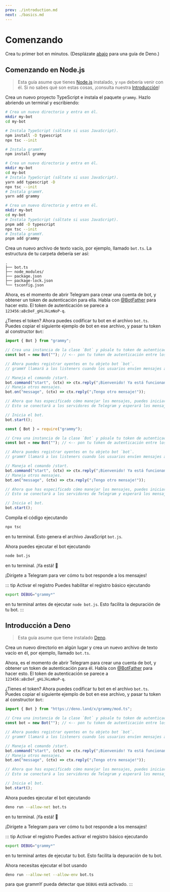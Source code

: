 ```yaml
---
prev: ./introduction.md
next: ./basics.md
---
```


# Comenzando

Crea tu primer bot en minutos. (Desplázate [abajo](#comenzando-en-deno) para una guía de Deno.)

## Comenzando en Node.js

> Esta guía asume que tienes [Node.js](https://nodejs.org) instalado, y `npm` debería venir con él.
> Si no sabes qué son estas cosas, ¡consulta nuestra [Introducción](./introduction.md)!

Crea un nuevo proyecto TypeScript e instala el paquete `grammy`.
Hazlo abriendo un terminal y escribiendo:

<CodeGroup>
 <CodeGroupItem title="NPM" active>

```sh
# Crea un nuevo directorio y entra en él.
mkdir my-bot
cd my-bot

# Instala TypeScript (sáltate si usas JavaScript).
npm install -D typescript
npx tsc --init

# Instala grammY.
npm install grammy
```

</CodeGroupItem>
 <CodeGroupItem title="Yarn">

```sh
# Crea un nuevo directorio y entra en él.
mkdir my-bot
cd my-bot
# Instala TypeScript (sáltate si usas JavaScript).
yarn add typescript -D
npx tsc --init
# Instala grammY.
yarn add grammy
```

</CodeGroupItem>
  <CodeGroupItem title="pnpm">

```sh
# Crea un nuevo directorio y entra en él.
mkdir my-bot
cd my-bot
# Instala TypeScript (sáltate si usas JavaScript).
pnpm add -D typescript
npx tsc --init
# Instala grammY.
pnpm add grammy
```

</CodeGroupItem>
</CodeGroup>

Crea un nuevo archivo de texto vacío, por ejemplo, llamado `bot.ts`.
La estructura de tu carpeta debería ser así:

```asciiart:no-line-numbers
.
├── bot.ts
├── node_modules/
├── package.json
├── package-lock.json
└── tsconfig.json
```

Ahora, es el momento de abrir Telegram para crear una cuenta de bot, y obtener un token de autenticación para ella.
Habla con [@BotFather](https://t.me/BotFather) para hacer esto.
El token de autenticación se parece a `123456:aBcDeF_gHiJkLmNoP-q`.

¿Tienes el token? Ahora puedes codificar tu bot en el archivo `bot.ts`.
Puedes copiar el siguiente ejemplo de bot en ese archivo, y pasar tu token al constructor `Bot`:

<CodeGroup>
 <CodeGroupItem title="TypeScript" active>

```ts
import { Bot } from "grammy";

// Crea una instancia de la clase `Bot` y pásale tu token de autenticación.
const bot = new Bot(""); // <-- pon tu token de autenticación entre los ""

// Ahora puedes registrar oyentes en tu objeto bot `bot`.
// grammY llamará a los listeners cuando los usuarios envíen mensajes a tu bot.

// Maneja el comando /start.
bot.command("start", (ctx) => ctx.reply("¡Bienvenido! Ya está funcionando."));
// Maneja otros mensajes.
bot.on("message", (ctx) => ctx.reply("¡Tengo otro mensaje!"));

// Ahora que has especificado cómo manejar los mensajes, puedes iniciar tu bot.
// Esto se conectará a los servidores de Telegram y esperará los mensajes.

// Inicia el bot.
bot.start();
```

</CodeGroupItem>
 <CodeGroupItem title="JavaScript">

```js
const { Bot } = require("grammy");

// Crea una instancia de la clase `Bot` y pásale tu token de autenticación.
const bot = new Bot(""); // <-- pon tu token de autenticación entre los ""

// Ahora puedes registrar oyentes en tu objeto bot `bot`.
// grammY llamará a los listeners cuando los usuarios envíen mensajes a tu bot.

// Maneja el comando /start.
bot.command("start", (ctx) => ctx.reply("¡Bienvenido! Ya está funcionando."));
// Maneja otros mensajes.
bot.on("message", (ctx) => ctx.reply("¡Tengo otro mensaje!"));

// Ahora que has especificado cómo manejar los mensajes, puedes iniciar tu bot.
// Esto se conectará a los servidores de Telegram y esperará los mensajes.

// Inicia el bot.
bot.start();
```

</CodeGroupItem>
</CodeGroup>

Compila el código ejecutando

```sh
npx tsc
```

en tu terminal.
Esto genera el archivo JavaScript `bot.js`.

Ahora puedes ejecutar el bot ejecutando

```sh
node bot.js
```

en tu terminal.
¡Ya está! :tada:

¡Dirígete a Telegram para ver cómo tu bot responde a los mensajes!

::: tip Activar el registro
Puedes habilitar el registro básico ejecutando

```sh
export DEBUG="grammy*"
```

en tu terminal antes de ejecutar `node bot.js`.
Esto facilita la depuración de tu bot.
:::

## Introducción a Deno

> Esta guía asume que tiene instalado [Deno](https://deno.land).

Crea un nuevo directorio en algún lugar y crea un nuevo archivo de texto vacío en él, por ejemplo, llamado `bot.ts`.

Ahora, es el momento de abrir Telegram para crear una cuenta de bot, y obtener un token de autenticación para él.
Habla con [@BotFather](https://t.me/BotFather) para hacer esto.
El token de autenticación se parece a `123456:aBcDeF_gHiJkLmNoP-q`.

¿Tienes el token? Ahora puedes codificar tu bot en el archivo `bot.ts`.
Puedes copiar el siguiente ejemplo de bot en ese archivo, y pasar tu token al constructor `Bot`:

```ts
import { Bot } from "https://deno.land/x/grammy/mod.ts";

// Crea una instancia de la clase `Bot` y pásale tu token de autenticación.
const bot = new Bot(""); // <-- pon tu token de autenticación entre los ""

// Ahora puedes registrar oyentes en tu objeto bot `bot`.
// grammY llamará a los listeners cuando los usuarios envíen mensajes a tu bot.

// Maneja el comando /start.
bot.command("start", (ctx) => ctx.reply("¡Bienvenido! Ya está funcionando."));
// Maneja otros mensajes.
bot.on("message", (ctx) => ctx.reply("¡Tengo otro mensaje!"));

// Ahora que has especificado cómo manejar los mensajes, puedes iniciar tu bot.
// Esto se conectará a los servidores de Telegram y esperará los mensajes.

// Inicia el bot.
bot.start();
```

Ahora puedes ejecutar el bot ejecutando

```sh
deno run --allow-net bot.ts
```

en tu terminal.
¡Ya está! :tada:

¡Dirígete a Telegram para ver cómo tu bot responde a los mensajes!

::: tip Activar el registro
Puedes activar el registro básico ejecutando

```sh
export DEBUG="grammy*"
```

en tu terminal antes de ejecutar tu bot.
Esto facilita la depuración de tu bot.

Ahora necesitas ejecutar el bot usando

```sh
deno run --allow-net --allow-env bot.ts
```

para que grammY pueda detectar que `DEBUG` está activado.
:::
